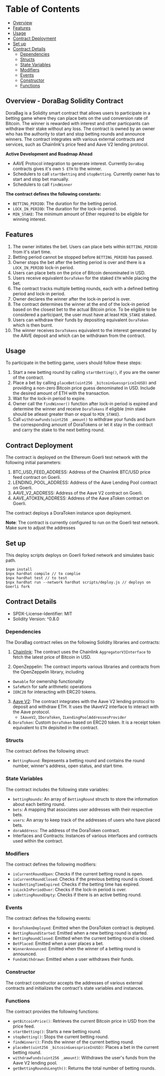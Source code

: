 # Table of Contents
- 	[Overview](#overview)
-   [Features](#features)
-   [Usage](#usage)
-   [Contract Deployment](#contract-deployment)
-   [Set up](#set-up)
-   [Contract Details](#contract-details)
    -   [Dependencies](#dependencies)
    -   [Structs](#structs)
    -   [State Variables](#state-variables)
    -   [Modifiers](#modifiers)
    -   [Events](#events)
    -   [Constructor](#constructor)
    -   [Functions](#functions)


## Overview - DoraBag Solidity Contract

DoraBag is a Solidity smart contract that allows users to participate in a betting game where they can place bets on the usd conversion rate of Bitcoin. The winner is rewarded with interest and other particpants can withdraw their stake without any loss. The contract is owned by an owner who has the authority to start and stop betting rounds and announce winners. The contract integrates with various external contracts and services, such as Chainlink's price feed and Aave V2 lending protocol.

**Active Development and Roadmap Ahead**
- AAVE Protocol integration to generate interest. Currently `DoraBag` contracts gives it's own `5 ETH` to the winner.
- Schedulers to call `startBetting` and `stopBetting`. Currently owner has to start and stop bet manually.
- Schedulers to call `findWinner`

**The contract defines the following constants:**

-   `BETTING_PERIOD`: The duration for the betting period.
-   `LOCK_IN_PERIOD`: The duration for the lock-in period.
-   `MIN_STAKE`: The minimum amount of Ether required to be eligible for winning interest.


## Features

1. The owner initiates the bet. Users can place bets within `BETTING_PERIOD` from it's start time.
2. Betting period cannot be stopped before `BETTING_PERIOD` has passed.
3. Owner stops the bet after the betting period is over and there is a `LOCK_IN_PERIOD` lock-in period.
4. Users can place bets on the price of Bitcoin denominated in USD.
5. Users receive equivalent `DoraToken` for the staked `ETH` while placing the bet.
6. The contract tracks multiple betting rounds, each with a defined betting period and lock-in period.
7. Owner declares the winner after the lock-in period is over.
8. The contract determines the winner at the end of the lock-in period based on the closest bet to the actual Bitcoin price. To be eligible to be considered a participant, the user must have at least `MIN_STAKE` staked.
9. Users can withdraw their funds by depositing equivalent `DoraToken` which is then burnt.
10. The winner receives `DoraTokens` equivalent to the interest generated by the AAVE deposit and which can be withdrawn from the contract.

## Usage

To participate in the betting game, users should follow these steps:

1. Start a new betting round by calling `startBetting()`, if you are the owner of the contract.
2. Place a bet by calling `placeBet(uint256 _bitcoinGuesspriceInUSD)` and providing a non-zero Bitcoin price guess denominated in USD. Include the desired amount of ETH with the transaction.
3. Wait for the lock-in period to expire.
4. Owner call the `findWinner()` function after lock-in period is expired and determine the winner and receive `DoraTokens` if eligible (min stake should be atleast greater than or equal to `MIN_STAKE`).
5. Call `withdrawFunds(uint256 _amount)` to withdraw your funds and burn the corresponding amount of DoraTokens or let it stay in the contract and carry the stake to the next betting round.

## Contract Deployment

The contract is deployed on the Ethereum Goerli test network with the following initial parameters:

1. BTC_USD_FEED_ADDRESS: Address of the Chainlink BTC/USD price feed contract on Goerli.
2. LENDING_POOL_ADDRESS: Address of the Aave Lending Pool contract on Goerli.
3. AAVE_V2_ADDRESS: Address of the Aave V2 contract on Goerli.
4. AAVE_ATOKEN_ADDRESS: Address of the Aave aToken contract on Goerli.

The contract deploys a DoraToken instance upon deployment.

**Note**: The contract is currently configured to run on the Goerli test network. Make sure to adjust the addresses

## Set up

This deploy scripts deploys on Goerli forked network and simulates basic path.

```
$npm install
$npx hardhat compile // to complie
$npx hardhat test // to test
$npx hardhat run --network hardhat scripts/deploy.js // deploys on Goerli fork
```

## Contract Details

-   SPDX-License-Identifier: MIT
-   Solidity Version: ^0.8.0

### Dependencies

The DoraBag contract relies on the following Solidity libraries and contracts:

1. [Chainlink](https://docs.chain.link/data-feeds/price-feeds): The contract uses the Chainlink `AggregatorV3Interface` to fetch the latest price of Bitcoin in USD.

2. OpenZeppelin: The contract imports various libraries and contracts from the OpenZeppelin library, including

-   `Ownable` for ownership functionality
-   `SafeMath` for safe arithmetic operations
-   `IERC20` for interacting with ERC20 tokens.

3. [Aave V2](https://docs.aave.com/developers/v/2.0/the-core-protocol/weth-gateway): The contract integrates with the Aave V2 lending protocol to deposit and withdraw ETH. It uses the IAaveV2 interface to interact with the Aave protocol.
    - `IAaveV2`, `IDoraToken`, `ILendingPoolAddressesProvider`
4. `DoraToken`: Custom `DoraToken` based on ERC20 token. It is a receipt token equivalent to `ETH` depisited in the contract.

### Structs

The contract defines the following struct:

-   `BettingRound`: Represents a betting round and contains the round number, winner's address, open status, and start time.

### State Variables

The contract includes the following state variables:

-   `bettingRounds`: An array of `BettingRound` structs to store the information about each betting round.
-   `bets`: A mapping that associates user addresses with their respective bets.
-   `users`: An array to keep track of the addresses of users who have placed bets.
-   `doraAddress`: The address of the DoraToken contract.
-   Interfaces and Contracts: Instances of various interfaces and contracts used within the contract.

### Modifiers

The contract defines the following modifiers:

-   `isCurrentRoundOpen`: Checks if the current betting round is open.
-   `isCurrentRoundClosed`: Checks if the previous betting round is closed.
-   `hasBettingTimeExpired`: Checks if the betting time has expired.
-   `isLockInPeriodOver`: Checks if the lock-in period is over.
-   `isBettingRoundEmpty`: Checks if there is an active betting round.

### Events

The contract defines the following events:

-   `DoraTokenDeployed`: Emitted when the DoraToken contract is deployed.
-   `BettingRoundStarted`: Emitted when a new betting round is started.
-   `BettingRoundClosed`: Emitted when the current betting round is closed.
-   `BetPlaced`: Emitted when a user places a bet.
-   `WinnerAnnounced`: Emitted when the winner of a betting round is announced.
-   `FundsWithdrawn`: Emitted when a user withdraws their funds.

### Constructor

The contract constructor accepts the addresses of various external contracts and initializes the contract's state variables and instances.

### Functions

The contract provides the following functions:

-   `getBitcoinPrice()`: Retrieves the current Bitcoin price in USD from the price feed.
-   `startBetting()`: Starts a new betting round.
-   `stopBetting()`: Stops the current betting round.
-   `findWinner()`: Finds the winner of the current betting round.
-   `placeBet(uint256 _bitcoinGuesspriceInUSD)`: Places a bet in the current betting round.
-   `withdrawFunds(uint256 _amount)`: Withdraws the user's funds from the Aave V2 lending pool.
-   `getBettingRoundsLength()`: Returns the total number of betting rounds.



